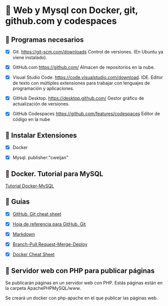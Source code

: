 # :beginner: Web y Mysql con Docker, git, github.com y codespaces

## :bank: Programas necesarios

- [x] Git. https://git-scm.com/downloads  Control de versiones. (En Ubuntu ya viene instalado).

- [x] GitHub.com https://github.com/ Almacen de repositorios en la nube.

- [x] Visual Studio Code. https://code.visualstudio.com/download. IDE. Editor de texto con múltiples extensiones para trabajar con lenguajes de programación y aplicaciones.

- [x] GitHub Desktop. https://desktop.github.com/ Gestor gráfico de actualización de versiones.

- [x] GitHub Codespaces https://github.com/features/codespaces Editor de código en la nube

## :pill: Instalar Extensiones

- [x] Docker

- [x] Mysql. publisher:"cweijan"

## :hammer: Docker. Tutorial para MySQL

[Tutorial Docker-MySQL](https://docs.microsoft.com/es-es/visualstudio/docker/tutorials/use-docker-compose)

## :eyes: Guías

- [x] [GitHub. Git cheat sheet](https://github.com/BBDDDocker/Guias/github-git-cheat-sheet.pdf)

- [x] [Hoja de referencia para GitHub. Git](https://github.com/BBDDDocker/Guias/00_git-markdown-cheatsheet.pdf)

- [x] [Markdown](https://github.com/IESAlisal/BBDDDocker/blob/main/Guias/00_git-markdown-cheatsheet.pdf)

- [x] [Branch-Pull Request-Merge-Deploy](https://github.com/IESAlisal/BBDDDocker/blob/main/Guias/github-flow-cheatsheet.pdf)

- [x] [Docker Cheat Sheet](https://github.com/IESAlisal/BBDDDocker/blob/main/Guias/Docker_Cheat_Sheet-2.pdf)

## :sunrise: Servidor web con PHP para publicar páginas

Se publicarán páginas en un servidor web con PHP. Estás páginas están en la carpeta ApachePHPMySQL/www.

Se creará un docker con php-apache en el que publicar las páginas web.
